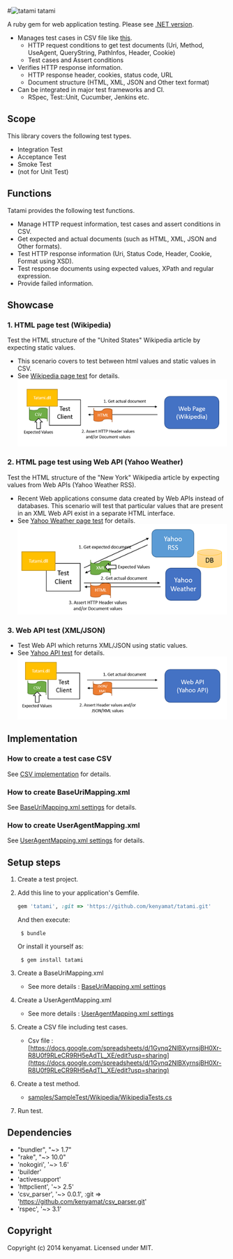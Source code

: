 #![tatami](https://raw.githubusercontent.com/kenyamat/Tatami-dotnet/master/docs/imgs/tatami_s.png) tatami

A ruby gem for web application testing.
Please see [.NET version](https://github.com/kenyamat/Tatami-dotnet).

* Manages test cases in CSV file like [this](https://docs.google.com/spreadsheets/d/1Gvnq2NlBXyrnsjBH0Xr-R8U0f9RLeCR9RH5eAdTL_XE/edit?usp=sharing).
	* HTTP request conditions to get test documents (Uri, Method, UseAgent, QueryString, PathInfos, Header, Cookie)
	* Test cases and Assert conditions
* Verifies HTTP response information.
	* HTTP response header, cookies, status code, URL
	* Document structure (HTML, XML, JSON and Other text format)
* Can be integrated in major test frameworks and CI.
	* RSpec, Test::Unit, Cucumber, Jenkins etc.

## <a name="Scope">Scope</a>
This library covers the following test types.
* Integration Test
* Acceptance Test
* Smoke Test
* (not for Unit Test)

## <a name="Functions">Functions</a>
Tatami provides the following test functions.
* Manage HTTP request information, test cases and assert conditions in CSV.
* Get expected and actual documents (such as HTML, XML, JSON and Other formats).
* Test HTTP response information (Uri, Status Code, Header, Cookie, Format using XSD).
* Test response documents using expected values, XPath and regular expression.
* Provide failed information.

## <a name="Showcase">Showcase</a>
### 1. HTML page test (Wikipedia)
Test the HTML structure of the "United States" Wikipedia article by expecting static values.
* This scenario covers to test between html values and static values in CSV.
* See [Wikipedia page test](docs/sc_wikipedia.md) for details.
![sample1](docs/imgs/sample1.png)


### 2. HTML page test using Web API (Yahoo Weather)
Test the HTML structure of the "New York" Wikipedia article by expecting values from Web APIs (Yahoo Weather RSS).
* Recent Web applications consume data created by Web APIs instead of databases. This scenario will test that particular values that are present in an XML Web API exist in a separate HTML interface.
* See [Yahoo Weather page test](docs/sc_yahoo_weather.md) for details.
![sample2](docs/imgs/sample2.png)


### 3. Web API test (XML/JSON)
* Test Web API which returns XML/JSON using static values.
* See [Yahoo API test](docs/sc_yahoo_api.md) for details.
![sample3](docs/imgs/sample3.png)

## <a name="Implementation">Implementation</a>
### <a name="CSV_implementation">How to create a test case CSV</a>
See [CSV implementation][] for details.

### <a name="BaseUriMapping.xml_settings">How to create BaseUriMapping.xml</a>
See [BaseUriMapping.xml settings][] for details.

### <a name="UserAgentMapping.xml_settings">How to create UserAgentMapping.xml</a>
See [UserAgentMapping.xml settings][] for details.

## <a name="Setup_steps">Setup steps</a>
1. Create a test project.
1. Add this line to your application's Gemfile.

	```ruby
	gem 'tatami', :git => 'https://github.com/kenyamat/tatami.git' 
	```

	And then execute:

	    $ bundle

	Or install it yourself as:

	    $ gem install tatami

1. Create a BaseUriMapping.xml
	* See more details : [BaseUriMapping.xml settings][]
1. Create a UserAgentMapping.xml
	* See more details : [UserAgentMapping.xml settings][]
1. Create a CSV file including test cases.
	* Csv file : [https://docs.google.com/spreadsheets/d/1Gvnq2NlBXyrnsjBH0Xr-R8U0f9RLeCR9RH5eAdTL_XE/edit?usp=sharing](https://docs.google.com/spreadsheets/d/1Gvnq2NlBXyrnsjBH0Xr-R8U0f9RLeCR9RH5eAdTL_XE/edit?usp=sharing)
1. Create a test method.
	* [samples/SampleTest/Wikipedia/WikipediaTests.cs](samples/SampleTest/Wikipedia/WikipediaTests.cs)
1. Run test.

## <a name="Dependencies">Dependencies</a>

* "bundler", "~> 1.7"
* "rake", "~> 10.0"
* 'nokogiri', '~> 1.6'
* 'builder'
* 'activesupport'
* 'httpclient', '~> 2.5'
* 'csv_parser', '~> 0.0.1', :git => 'https://github.com/kenyamat/csv_parser.git'
* 'rspec', '~> 3.1'

## <a name="Copyright">Copyright</a>
Copyright (c) 2014 kenyamat. Licensed under MIT.

[CSV implementation]: docs/csv_implementation.md
[BaseUriMapping.xml settings]: docs/BaseUriMapping.md
[UserAgentMapping.xml settings]: docs/UserAgentMapping.md
